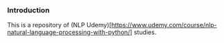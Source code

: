 ### Introduction

This is a repository of (NLP Udemy)[https://www.udemy.com/course/nlp-natural-language-processing-with-python/] studies. 